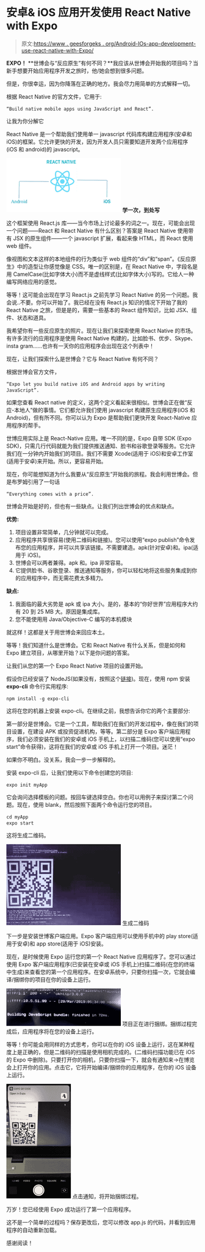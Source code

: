 # 安卓& iOS 应用开发使用 React Native with Expo

> 原文:[https://www . geesforgeks . org/Android-IOs-app-development-use-react-native-with-Expo/](https://www.geeksforgeeks.org/android-ios-app-development-using-react-native-with-expo/)

**EXPO！** **世博会与“反应原生”有何不同？**我应该从世博会开始我的项目吗？当新手想要开始应用程序开发之旅时，他/她会想到很多问题。

但是，你很幸运，因为你降落在正确的地方。我会尽力用简单的方式解释一切。

根据 React Native 的官方文件，它用于:

```
“Build native mobile apps using JavaScript and React”.
```

让我为你分解它

React Native 是一个帮助我们使用单一 javascript 代码库构建应用程序(安卓和 iOS)的框架。它允许更快的开发，因为开发人员只需要知道开发两个应用程序(iOS 和 android)的 javascript。

![](img/61ee1fd1e178dc0ea911bfa0302a26af.png)
**学一次，到处写**

这个框架使用 React.js 库——当今市场上讨论最多的词之一。现在，可能会出现一个问题——React 和 React Native 有什么区别？答案是 React Native 使用带有 JSX 的原生组件——一个 javascript 扩展，看起来像 HTML，而 React 使用 web 组件。

像视图和文本这样的本地组件的行为类似于 web 组件的“div”和“span”。《反应原生》中的造型让你感觉像是 CSS。唯一的区别是，在 React Native 中，字段名是用 CamelCase(比如字体大小)而不是虚线样式(比如字体大小)写的。它给人一种编写网络应用的感觉。

等等！这可能会出现在学习 React.js 之前先学习 React Native 的另一个问题。我会说..不要。你可以开始了。我已经在没有 React.js 知识的情况下开始了我的 React Native 之旅，但是是的，需要一些基本的 React 组件知识，比如 JSX、组件、状态和道具。

我希望你有一些反应原生的照片。现在让我们来探索使用 React Native 的市场。有许多流行的应用程序是使用 React Native 构建的，比如脸书、优步、Skype、insta gram……也许有一天你的应用程序会出现在这个列表中！

现在，让我们探索什么是世博会？它与 React Native 有何不同？

根据世博会官方文件，

```
“Expo let you build native iOS and Android apps by writing JavaScript”.
```

如果您查看 React native 的定义，这两个定义看起来很相似。世博会正在做“反应-本地人”做的事情。它们都允许我们使用 javascript 构建原生应用程序(iOS 和 Android)，但有所不同。你可以认为 Expo 是帮助我们更快开发 React-Native 应用程序的帮手。

世博应用实际上是 React-Native 应用。唯一不同的是，Expo 自带 SDK (Expo SDK)，只需几行代码就能为我们提供推送通知、脸书和谷歌登录等服务。它允许我们在一分钟内开始我们的项目。我们不需要 Xcode(适用于 iOS)和安卓工作室(适用于安卓)来开始。所以，更容易开始。

现在，你可能想知道为什么我要从“反应原生”开始我的旅程。我会利用世博会。但是布罗姆引用了一句话

```
“Everything comes with a price”.
```

世博会开始是好的，但也有一些缺点。让我们列出世博会的优点和缺点。

**优势:**

1.  项目设置非常简单，几分钟就可以完成。
2.  应用程序共享很容易(使用二维码和链接)。您可以使用“expo publish”命令发布您的应用程序，并可以共享该链接。不需要建造。apk(针对安卓)和。ipa(适用于 iOS)。
3.  世博会可以两者兼得。apk 和。ipa 非常容易。
4.  它提供脸书、谷歌登录、推送通知等服务，你可以轻松地将这些服务集成到你的应用程序中，而无需花费太多精力。

**缺点:**

1.  我面临的最大劣势是 apk 或 ipa 大小。是的，基本的“你好世界”应用程序大约有 20 到 25 MB 大。原因是集成库。
2.  您不能使用用 Java/Objective-C 编写的本机模块

就这样！这都是关于用世博会来回应本土。

等等！我们知道什么是世博会。它和 React Native 有什么关系，但是如何和 Expo 建立项目，从哪里开始？以下是你问题的答案。

让我们从您的第一个 Expo React Native 项目的设置开始。

假设你已经安装了 NodeJS(如果没有，按照这个[链接](https://www.digitalocean.com/community/tutorials/how-to-install-node-js-on-ubuntu-18-04#installing-using-nvm))。现在，使用 npm 安装 **expo-cli** 命令行实用程序:

```
npm install -g expo-cli
```

这将在您的机器上安装 expo-cli。在继续之前，我想告诉你它的两个主要部分:

第一部分是世博会。它是一个工具，帮助我们在我们的开发过程中，像在我们的项目设置，在建设 APK 或投资促进机构，等等。第二部分是 Expo 客户端应用程序，我们必须安装在我们的安卓或 iOS 手机上，以扫描二维码(您可以使用“expo start”命令获得)，这将在我们的安卓或 iOS 手机上打开一个项目。迷茫！

如果你不明白。没关系，我会一步一步解释的。

安装 expo-cli 后，让我们使用以下命令创建您的项目:

```
expo init myApp
```

它会询问选择模板的问题。按回车键选择空白。你也可以用例子来探讨第二个问题。现在，使用 blank，然后按照下面两个命令运行您的项目。

```
cd myApp 
expo start

```

这将生成二维码。

![](img/7742eeff517e85a17c558d50207049ca.png)
生成二维码

下一步是安装世博客户端应用。Expo 客户端应用可以使用手机中的 play store(适用于安卓)和 app store(适用于 iOS)安装。

现在，是时候使用 Expo 运行您的第一个 React Native 应用程序了。您可以通过使用 Expo 客户端应用程序(已安装在安卓或 iOS 手机上)扫描二维码(在您的终端中生成)来查看您的第一个应用程序。在安卓系统中，只要你扫描一次，它就会编译/捆绑你的项目在你的设备上运行。

![](img/0f50b2dab5e4029be2e12b2d83e71e67.png)
项目正在进行捆绑。捆绑过程完成后，应用程序将在您的设备上运行。

等等！你可能会用同样的方式思考，你可以在你的 iOS 设备上运行，这在某种程度上是正确的，但是二维码的扫描是使用相机完成的。(二维码扫描功能已在 iOS 的 Expo 中删除)。只要打开你的相机，只要你扫描一下，就会有通知来->在博览会上打开你的应用。点击它，它将开始编译/捆绑你的应用程序，在你的 iOS 设备上运行。

![](img/d34ba7b717789277c4a30e792dbbd4ee.png)
点击通知，将开始捆绑过程。

万岁！您已经使用 Expo 成功运行了第一个应用程序。

这不是一个简单的过程吗？保存更改后，您可以修改 app.js 的代码，并看到应用程序的自动重新加载。

感谢阅读！